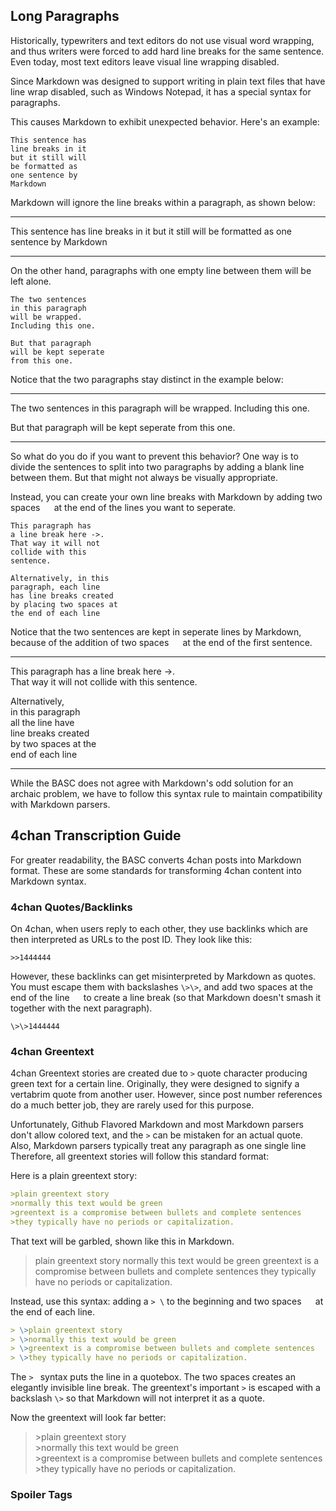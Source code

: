 ## Long Paragraphs

Historically, typewriters and text editors do not use visual word wrapping, and thus writers were forced to add hard line breaks for the same sentence. Even today, most text editors leave visual line wrapping disabled.

Since Markdown was designed to support writing in plain text files that have line wrap disabled, such as Windows Notepad, it has a special syntax for paragraphs. 

This causes Markdown to exhibit unexpected behavior. Here's an example:

```
This sentence has
line breaks in it
but it still will
be formatted as
one sentence by
Markdown
```

Markdown will ignore the line breaks within a paragraph, as shown below:

---

This sentence has
line breaks in it
but it still will
be formatted as
one sentence by
Markdown

---

On the other hand, paragraphs with one empty line between them will be left alone.

```
The two sentences
in this paragraph
will be wrapped.
Including this one.

But that paragraph
will be kept seperate
from this one.
```

Notice that the two paragraphs stay distinct in the example below:

---

The two sentences
in this paragraph
will be wrapped.
Including this one.

But that paragraph
will be kept seperate
from this one.

---

So what do you do if you want to prevent this behavior? One way is to divide the sentences to split into two paragraphs by adding a blank line between them. But that might not always be visually appropriate.

Instead, you can create your own line breaks with Markdown by adding two spaces `  ` at the end of the lines you want to seperate.

```
This paragraph has 
a line break here ->.  
That way it will not
collide with this
sentence.

Alternatively, in this  
paragraph, each line  
has line breaks created  
by placing two spaces at  
the end of each line  
```

Notice that the two sentences are kept in seperate lines by Markdown, because of the addition of two spaces `  ` at the end of the first sentence.

---

This paragraph has 
a line break here ->.  
That way it will not
collide with this
sentence.

Alternatively,  
in this paragraph  
all the line have  
line breaks created  
by two spaces at the  
end of each line  

---

While the BASC does not agree with Markdown's odd solution for an archaic problem, we have to follow this syntax rule to maintain compatibility with Markdown parsers.

## 4chan Transcription Guide

For greater readability, the BASC converts 4chan posts into Markdown format. These are some standards for transforming 4chan content into Markdown syntax.

### 4chan Quotes/Backlinks

On 4chan, when users reply to each other, they use backlinks which are then interpreted as URLs to the post ID. They look like this:

    >>1444444

However, these backlinks can get misinterpreted by Markdown as quotes. You must escape them with backslashes `\>\>`, and add two spaces at the end of the line `  ` to create a line break (so that Markdown doesn't smash it together with the next paragraph).

    \>\>1444444  

### 4chan Greentext

4chan Greentext stories are created due to `>` quote character producing green text for a certain line. Originally, they were designed to signify a vertabrim quote from another user. However, since post number references do a much better job, they are rarely used for this purpose.

Unfortunately, Github Flavored Markdown and most Markdown parsers don't allow colored text, and the `>` can be mistaken for an actual quote. Also, Markdown parsers typically treat any paragraph as one single line Therefore, all greentext stories will follow this standard format:

Here is a plain greentext story:

```markdown
>plain greentext story
>normally this text would be green
>greentext is a compromise between bullets and complete sentences
>they typically have no periods or capitalization.
```

That text will be garbled, shown like this in Markdown.

>plain greentext story
>normally this text would be green
>greentext is a compromise between bullets and complete sentences
>they typically have no periods or capitalization.

Instead, use this syntax: adding a `> \` to the beginning and two spaces `  ` at the end of each line.

```markdown
> \>plain greentext story  
> \>normally this text would be green  
> \>greentext is a compromise between bullets and complete sentences  
> \>they typically have no periods or capitalization.  
```

The `> ` syntax puts the line in a quotebox. The two spaces creates an elegantly invisible line break. The greentext's important `>` is escaped with a backslash `\>` so that Markdown will not interpret it as a quote.

Now the greentext will look far better:

> \>plain greentext story  
> \>normally this text would be green  
> \>greentext is a compromise between bullets and complete sentences  
> \>they typically have no periods or capitalization.  

### Spoiler Tags

